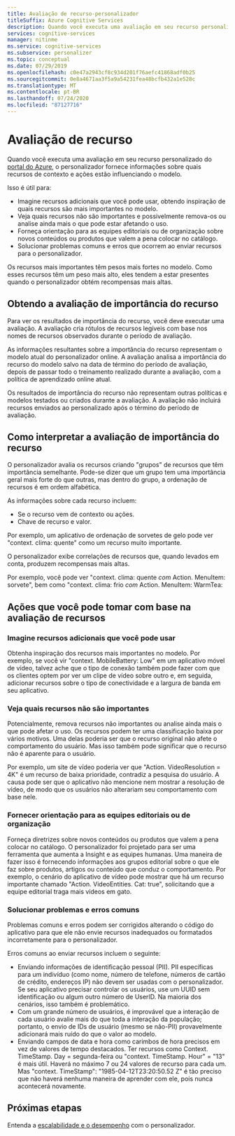 ```yaml
---
title: Avaliação de recurso-personalizador
titleSuffix: Azure Cognitive Services
description: Quando você executa uma avaliação em seu recurso personalizado do portal do Azure, o personalizador fornece informações sobre quais recursos de contexto e ações estão influenciando o modelo.
services: cognitive-services
manager: nitinme
ms.service: cognitive-services
ms.subservice: personalizer
ms.topic: conceptual
ms.date: 07/29/2019
ms.openlocfilehash: c0e47a2943cf8c934d201f76aefc41868adf0b25
ms.sourcegitcommit: 0e8a4671aa3f5a9a54231fea48bcfb432a1e528c
ms.translationtype: MT
ms.contentlocale: pt-BR
ms.lasthandoff: 07/24/2020
ms.locfileid: "87127716"
---
```

# <a name="feature-evaluation"></a>Avaliação de recurso

Quando você executa uma avaliação em seu recurso personalizado do [portal do Azure](https://portal.azure.com), o personalizador fornece informações sobre quais recursos de contexto e ações estão influenciando o modelo. 

Isso é útil para:

* Imagine recursos adicionais que você pode usar, obtendo inspiração de quais recursos são mais importantes no modelo.
* Veja quais recursos não são importantes e possivelmente remova-os ou analise ainda mais o que pode estar afetando o uso.
* Forneça orientação para as equipes editoriais ou de organização sobre novos conteúdos ou produtos que valem a pena colocar no catálogo.
* Solucionar problemas comuns e erros que ocorrem ao enviar recursos para o personalizador.

Os recursos mais importantes têm pesos mais fortes no modelo. Como esses recursos têm um peso mais alto, eles tendem a estar presentes quando o personalizador obtém recompensas mais altas.

## <a name="getting-feature-importance-evaluation"></a>Obtendo a avaliação de importância do recurso

Para ver os resultados de importância do recurso, você deve executar uma avaliação. A avaliação cria rótulos de recursos legíveis com base nos nomes de recursos observados durante o período de avaliação.

As informações resultantes sobre a importância do recurso representam o modelo atual do personalizador online. A avaliação analisa a importância do recurso do modelo salvo na data de término do período de avaliação, depois de passar todo o treinamento realizado durante a avaliação, com a política de aprendizado online atual. 

Os resultados de importância do recurso não representam outras políticas e modelos testados ou criados durante a avaliação.  A avaliação não incluirá recursos enviados ao personalizado após o término do período de avaliação.

## <a name="how-to-interpret-the-feature-importance-evaluation"></a>Como interpretar a avaliação de importância do recurso

O personalizador avalia os recursos criando "grupos" de recursos que têm importância semelhante. Pode-se dizer que um grupo tem uma importância geral mais forte do que outras, mas dentro do grupo, a ordenação de recursos é em ordem alfabética.

As informações sobre cada recurso incluem:

* Se o recurso vem de contexto ou ações.
* Chave de recurso e valor.

Por exemplo, um aplicativo de ordenação de sorvetes de gelo pode ver "context. clima: quente" como um recurso muito importante.

O personalizador exibe correlações de recursos que, quando levados em conta, produzem recompensas mais altas.

Por exemplo, você pode ver "context. clima: quente *com* Action. MenuItem: sorvete", bem como "context. clima: frio *com* Action. MenuItem: WarmTea:

## <a name="actions-you-can-take-based-on-feature-evaluation"></a>Ações que você pode tomar com base na avaliação de recursos

### <a name="imagine-additional-features-you-could-use"></a>Imagine recursos adicionais que você pode usar

Obtenha inspiração dos recursos mais importantes no modelo. Por exemplo, se você vir "context. MobileBattery: Low" em um aplicativo móvel de vídeo, talvez ache que o tipo de conexão também pode fazer com que os clientes optem por ver um clipe de vídeo sobre outro e, em seguida, adicionar recursos sobre o tipo de conectividade e a largura de banda em seu aplicativo.

### <a name="see-what-features-are-not-important"></a>Veja quais recursos não são importantes

Potencialmente, remova recursos não importantes ou analise ainda mais o que pode afetar o uso. Os recursos podem ter uma classificação baixa por vários motivos. Uma delas poderia ser que o recurso original não afete o comportamento do usuário. Mas isso também pode significar que o recurso não é aparente para o usuário. 

Por exemplo, um site de vídeo poderia ver que "Action. VideoResolution = 4K" é um recurso de baixa prioridade, contradiz a pesquisa do usuário. A causa pode ser que o aplicativo não mencione nem mostrar a resolução de vídeo, de modo que os usuários não alterariam seu comportamento com base nele.

### <a name="provide-guidance-to-editorial-or-curation-teams"></a>Fornecer orientação para as equipes editoriais ou de organização

Forneça diretrizes sobre novos conteúdos ou produtos que valem a pena colocar no catálogo. O personalizador foi projetado para ser uma ferramenta que aumenta a Insight e as equipes humanas. Uma maneira de fazer isso é fornecendo informações aos grupos editorial sobre o que ele faz sobre produtos, artigos ou conteúdo que conduz o comportamento. Por exemplo, o cenário do aplicativo de vídeo pode mostrar que há um recurso importante chamado "Action. VideoEntities. Cat: true", solicitando que a equipe editorial traga mais vídeos em gato.

### <a name="troubleshoot-common-problems-and-mistakes"></a>Solucionar problemas e erros comuns

Problemas comuns e erros podem ser corrigidos alterando o código do aplicativo para que ele não envie recursos inadequados ou formatados incorretamente para o personalizador. 

Erros comuns ao enviar recursos incluem o seguinte:

* Enviando informações de identificação pessoal (PII). PII específicas para um indivíduo (como nome, número de telefone, números de cartão de crédito, endereços IP) não devem ser usadas com o personalizador. Se seu aplicativo precisar controlar os usuários, use um UUID sem identificação ou algum outro número de UserID. Na maioria dos cenários, isso também é problemático.
* Com um grande número de usuários, é improvável que a interação de cada usuário avalie mais do que toda a interação da população; portanto, o envio de IDs de usuário (mesmo se não-PII) provavelmente adicionará mais ruído do que o valor ao modelo.
* Enviando campos de data e hora como carimbos de hora precisos em vez de valores de tempo destacados. Ter recursos como Context. TimeStamp. Day = segunda-feira ou "context. TimeStamp. Hour" = "13" é mais útil. Haverá no máximo 7 ou 24 valores de recurso para cada um. Mas "context. TimeStamp": "1985-04-12T23:20:50.52 Z" é tão preciso que não haverá nenhuma maneira de aprender com ele, pois nunca acontecerá novamente.

## <a name="next-steps"></a>Próximas etapas

Entenda a [escalabilidade e o desempenho](concepts-scalability-performance.md) com o personalizador.

